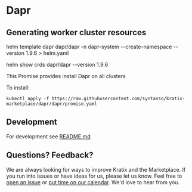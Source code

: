 # Dapr


## Generating worker cluster resources
helm template dapr dapr/dapr -n dapr-system --create-namespace --version 1.9.6 > helm.yaml

helm show crds dapr/dapr --version 1.9.6

This Promise provides install Dapr on all clusters

To install:
```
kubectl apply -f https://raw.githubusercontent.com/syntasso/kratix-marketplace/dapr/dapr/promise.yaml
```
## Development

For development see [README.md](./internal/README.md)

## Questions? Feedback?

We are always looking for ways to improve Kratix and the Marketplace. If you run into issues or have ideas for us, please let us know. Feel free to [open an issue](https://github.com/syntasso/kratix-marketplace/issues/new/choose) or [put time on our calendar](https://www.syntasso.io/contact-us). We'd love to hear from you.
